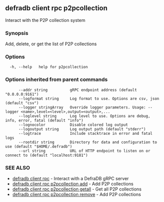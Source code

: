 ## defradb client rpc p2pcollection

Interact with the P2P collection system

### Synopsis

Add, delete, or get the list of P2P collections

### Options

```
  -h, --help   help for p2pcollection
```

### Options inherited from parent commands

```
      --addr string          gRPC endpoint address (default "0.0.0.0:9161")
      --logformat string     Log format to use. Options are csv, json (default "csv")
      --logger stringArray   Override logger parameters. Usage: --logger <name>,level=<level>,output=<output>,...
      --loglevel string      Log level to use. Options are debug, info, error, fatal (default "info")
      --lognocolor           Disable colored log output
      --logoutput string     Log output path (default "stderr")
      --logtrace             Include stacktrace in error and fatal logs
      --rootdir string       Directory for data and configuration to use (default "$HOME/.defradb")
      --url string           URL of HTTP endpoint to listen on or connect to (default "localhost:9181")
```

### SEE ALSO

* [defradb client rpc](defradb_client_rpc.md)	 - Interact with a DefraDB gRPC server
* [defradb client rpc p2pcollection add](defradb_client_rpc_p2pcollection_add.md)	 - Add P2P collections
* [defradb client rpc p2pcollection getall](defradb_client_rpc_p2pcollection_getall.md)	 - Get all P2P collections
* [defradb client rpc p2pcollection remove](defradb_client_rpc_p2pcollection_remove.md)	 - Add P2P collections

